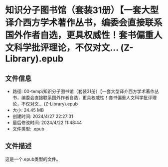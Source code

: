 ﻿# 知识分子图书馆（套装31册）【一套大型译介西方学术著作丛书，编委会直接联系国外作者自选，更具权威性！套书偏重人文科学批评理论，不仅对文... (Z-Library).epub

## 文件信息
- 路径: 00-temp\知识分子图书馆（套装31册）【一套大型译介西方学术著作丛书，编委会直接联系国外作者自选，更具权威性！套书偏重人文科学批评理论，不仅对文... (Z-Library).epub
- 大小: 24.45 MB
- 创建时间: 2024/4/27 22:27:31
- 最后修改时间: 2024/4/22 11:48:44
- 文件类型: .epub

## 文件描述
这是一个.epub类型的文件。

